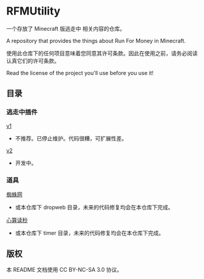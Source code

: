 # RFMUtility

一个存放了 Minecraft 版逃走中 相关内容的仓库。

A repository that provides the things about Run For Money in Minecraft.

使用此仓库下的任何项目意味着您同意其许可条款。因此在使用之前，请务必阅读认真它们的许可条款。

Read the license of the project you'll use before you use it!

## 目录

### 逃走中插件

[v1](https://github.com/SNWCreations/RunForMoney)
* 不推荐。已停止维护。代码很糟，可扩展性差。

[v2](https://github.com/SNWCreations/RunForMoney2)
* 开发中。

### 道具

[蜘蛛网](https://github.com/SNWCreations/DropWeb)
* 或本仓库下 dropweb 目录，未来的代码修复均会在本仓库下完成。

[心算读秒](https://github.com/SNWCreations/CountGame)
* 或本仓库下 timer 目录，未来的代码修复均会在本仓库下完成。

## 版权

本 README 文档使用 CC BY-NC-SA 3.0 协议。
